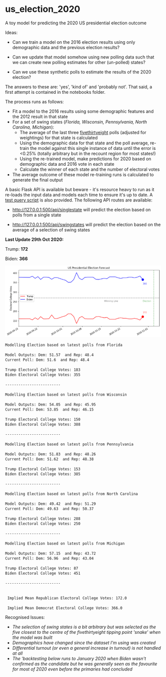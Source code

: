 # us_election_2020
A toy model for predicting the 2020 US presidential election outcome

Ideas:

* Can we train a model on the 2016 election results using only demographic data and the previous election results?

* Can we update that model somehow using new polling data such that we can create new polling estimates for other (un-polled) states?

* Can we use these synthetic polls to estimate the results of the 2020 election?

The answers to these are: 'yes', 'kind of' and 'probably not'. That said, a first attempt is contained in the notebooks folder.

The process runs as follows:

* Fit a model to the 2016 results using some demographic features and the 2012 result in that state
* For a set of swing states (*Florida, Wisconsin, Pennsylvania, North Carolina, Michigan*):
  * The average of the last three [fivethirtyeight](https://projects.fivethirtyeight.com/2020-election-forecast/) polls (adjusted for weightings) for that state is calculated
  * Using the demographic data for that state and the poll average, re-train the model against this single instance of data until the error is <0.25% (totally arbitrary but in the recount region for most states!)
  * Using the re-trained model, make predictions for 2020 based on demographic data and 2016 vote in each state
  * Calculate the winner of each state and the number of electoral votes
* The average outcome of these model re-training runs is calculated to generate the final output

A basic Flask API is available but beware - it's resource heavy to run as it re-loads the input data and models each time to ensure it's up to date. A [test query script](https://github.com/nowaycomputer/us_election_2020/blob/main/app/test_query.py) is also provided. 
The following API routes are available: 

* http://127.0.0.1:500/api/singlestate will predict the election based on polls from a single state

* http://127.0.0.1:500/api/swingstates will predict the election based on the average of a selection of swing states

**Last Update 29th Oct 2020:** 

Trump: **172**

Biden: **366**

![alt text](https://github.com/nowaycomputer/us_election_2020/blob/main/img/301020.png)



```
Modelling Election based on latest polls from Florida

Model Outputs: Dem: 51.57  and Rep: 48.4
Current Poll: Dem: 51.6  and Rep: 48.4

Trump Electoral College Votes: 183
Biden Electoral College Votes: 355

-------------------------

Modelling Election based on latest polls from Wisconsin

Model Outputs: Dem: 54.05  and Rep: 45.95
Current Poll: Dem: 53.85  and Rep: 46.15

Trump Electoral College Votes: 150
Biden Electoral College Votes: 388

-------------------------

Modelling Election based on latest polls from Pennsylvania

Model Outputs: Dem: 51.83  and Rep: 48.26
Current Poll: Dem: 51.62  and Rep: 48.38

Trump Electoral College Votes: 153
Biden Electoral College Votes: 385

-------------------------

Modelling Election based on latest polls from North Carolina

Model Outputs: Dem: 49.42  and Rep: 51.29
Current Poll: Dem: 49.63  and Rep: 50.37

Trump Electoral College Votes: 288
Biden Electoral College Votes: 250

-------------------------

Modelling Election based on latest polls from Michigan

Model Outputs: Dem: 57.15  and Rep: 43.72
Current Poll: Dem: 56.96  and Rep: 43.04

Trump Electoral College Votes: 87
Biden Electoral College Votes: 451

-------------------------


 Implied Mean Republican Electoral College Votes: 172.0

 Implied Mean Democrat Electoral College Votes: 366.0
```

Recognised Issues:
* *The selection of swing states is a bit arbitrary but was selected as the five closest to the centre of the fivethirtyeight tipping point 'snake' when the model was built*
* *Demographics have changed since the dataset I'm using was created*
* *Differential turnout (or even a general increase in turnout) is not handled at all*
* *The 'backtesting below runs to January 2020 when Biden wasn't confirmed as the candidate but he was generally seen as the favourite for most of 2020 even before the primaries had concluded*

